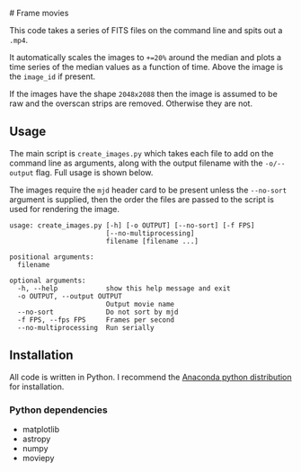 # Frame movies

This code takes a series of FITS files on the command line and spits out a `.mp4`.

It automatically scales the images to `+=20%` around the median and plots a time series of the median values as a function of time. Above the image is the `image_id` if present.

If the images have the shape `2048x2088` then the image is assumed to be raw and the overscan strips are removed. Otherwise they are not.

## Usage

The main script is `create_images.py` which takes each file to add on the command line as arguments, along with the output filename with the `-o/--output` flag. Full usage is shown below.

The images require the `mjd` header card to be present unless the `--no-sort` argument is supplied, then the order the files are passed to the script is used for rendering the image.

```
usage: create_images.py [-h] [-o OUTPUT] [--no-sort] [-f FPS]
                        [--no-multiprocessing]
                        filename [filename ...]

positional arguments:
  filename

optional arguments:
  -h, --help            show this help message and exit
  -o OUTPUT, --output OUTPUT
                        Output movie name
  --no-sort             Do not sort by mjd
  -f FPS, --fps FPS     Frames per second
  --no-multiprocessing  Run serially
```

## Installation

All code is written in Python. I recommend the [Anaconda python distribution](http://continuum.io/downloads) for installation.

### Python dependencies

* matplotlib
* astropy
* numpy
* moviepy


